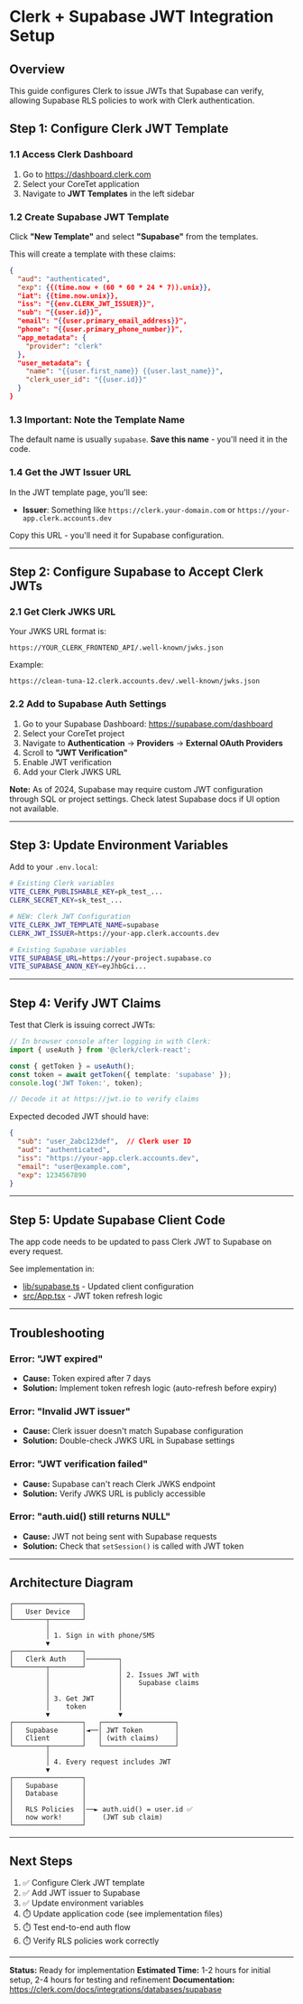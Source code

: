 # Clerk + Supabase JWT Integration Setup

## Overview
This guide configures Clerk to issue JWTs that Supabase can verify, allowing Supabase RLS policies to work with Clerk authentication.

## Step 1: Configure Clerk JWT Template

### 1.1 Access Clerk Dashboard
1. Go to https://dashboard.clerk.com
2. Select your CoreTet application
3. Navigate to **JWT Templates** in the left sidebar

### 1.2 Create Supabase JWT Template

Click **"New Template"** and select **"Supabase"** from the templates.

This will create a template with these claims:

```json
{
  "aud": "authenticated",
  "exp": {{(time.now + (60 * 60 * 24 * 7)).unix}},
  "iat": {{time.now.unix}},
  "iss": "{{env.CLERK_JWT_ISSUER}}",
  "sub": "{{user.id}}",
  "email": "{{user.primary_email_address}}",
  "phone": "{{user.primary_phone_number}}",
  "app_metadata": {
    "provider": "clerk"
  },
  "user_metadata": {
    "name": "{{user.first_name}} {{user.last_name}}",
    "clerk_user_id": "{{user.id}}"
  }
}
```

### 1.3 Important: Note the Template Name
The default name is usually `supabase`. **Save this name** - you'll need it in the code.

### 1.4 Get the JWT Issuer URL
In the JWT template page, you'll see:
- **Issuer**: Something like `https://clerk.your-domain.com` or `https://your-app.clerk.accounts.dev`

Copy this URL - you'll need it for Supabase configuration.

---

## Step 2: Configure Supabase to Accept Clerk JWTs

### 2.1 Get Clerk JWKS URL
Your JWKS URL format is:
```
https://YOUR_CLERK_FRONTEND_API/.well-known/jwks.json
```

Example:
```
https://clean-tuna-12.clerk.accounts.dev/.well-known/jwks.json
```

### 2.2 Add to Supabase Auth Settings

1. Go to your Supabase Dashboard: https://supabase.com/dashboard
2. Select your CoreTet project
3. Navigate to **Authentication** → **Providers** → **External OAuth Providers**
4. Scroll to **"JWT Verification"**
5. Enable JWT verification
6. Add your Clerk JWKS URL

**Note:** As of 2024, Supabase may require custom JWT configuration through SQL or project settings. Check latest Supabase docs if UI option not available.

---

## Step 3: Update Environment Variables

Add to your `.env.local`:

```bash
# Existing Clerk variables
VITE_CLERK_PUBLISHABLE_KEY=pk_test_...
CLERK_SECRET_KEY=sk_test_...

# NEW: Clerk JWT Configuration
VITE_CLERK_JWT_TEMPLATE_NAME=supabase
CLERK_JWT_ISSUER=https://your-app.clerk.accounts.dev

# Existing Supabase variables
VITE_SUPABASE_URL=https://your-project.supabase.co
VITE_SUPABASE_ANON_KEY=eyJhbGci...
```

---

## Step 4: Verify JWT Claims

Test that Clerk is issuing correct JWTs:

```typescript
// In browser console after logging in with Clerk:
import { useAuth } from '@clerk/clerk-react';

const { getToken } = useAuth();
const token = await getToken({ template: 'supabase' });
console.log('JWT Token:', token);

// Decode it at https://jwt.io to verify claims
```

Expected decoded JWT should have:
```json
{
  "sub": "user_2abc123def",  // Clerk user ID
  "aud": "authenticated",
  "iss": "https://your-app.clerk.accounts.dev",
  "email": "user@example.com",
  "exp": 1234567890
}
```

---

## Step 5: Update Supabase Client Code

The app code needs to be updated to pass Clerk JWT to Supabase on every request.

See implementation in:
- [lib/supabase.ts](../lib/supabase.ts) - Updated client configuration
- [src/App.tsx](../src/App.tsx) - JWT token refresh logic

---

## Troubleshooting

### Error: "JWT expired"
- **Cause:** Token expired after 7 days
- **Solution:** Implement token refresh logic (auto-refresh before expiry)

### Error: "Invalid JWT issuer"
- **Cause:** Clerk issuer doesn't match Supabase configuration
- **Solution:** Double-check JWKS URL in Supabase settings

### Error: "JWT verification failed"
- **Cause:** Supabase can't reach Clerk JWKS endpoint
- **Solution:** Verify JWKS URL is publicly accessible

### Error: "auth.uid() still returns NULL"
- **Cause:** JWT not being sent with Supabase requests
- **Solution:** Check that `setSession()` is called with JWT token

---

## Architecture Diagram

```
┌─────────────────┐
│   User Device   │
└────────┬────────┘
         │
         │ 1. Sign in with phone/SMS
         ▼
┌─────────────────┐
│   Clerk Auth    │────────┐
└────────┬────────┘        │
         │                 │ 2. Issues JWT with
         │                 │    Supabase claims
         │                 │
         │ 3. Get JWT      │
         │    token        │
         ▼                 ▼
┌─────────────────┐   ┌──────────────────┐
│   Supabase      │◄──│ JWT Token        │
│   Client        │   │ (with claims)    │
└────────┬────────┘   └──────────────────┘
         │
         │ 4. Every request includes JWT
         ▼
┌─────────────────┐
│   Supabase      │
│   Database      │
│                 │
│   RLS Policies  │──► auth.uid() = user.id ✅
│   now work!     │    (JWT sub claim)
└─────────────────┘
```

---

## Next Steps

1. ✅ Configure Clerk JWT template
2. ✅ Add JWT issuer to Supabase
3. ✅ Update environment variables
4. ⏱️ Update application code (see implementation files)
5. ⏱️ Test end-to-end auth flow
6. ⏱️ Verify RLS policies work correctly

---

**Status:** Ready for implementation
**Estimated Time:** 1-2 hours for initial setup, 2-4 hours for testing and refinement
**Documentation:** https://clerk.com/docs/integrations/databases/supabase